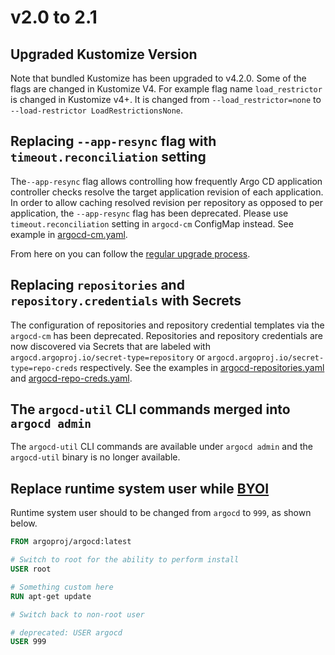 # v2.0 to 2.1

## Upgraded Kustomize Version

Note that bundled Kustomize has been upgraded to v4.2.0. Some of the flags are changed in Kustomize V4. 
For example flag name `load_restrictor` is changed in Kustomize v4+. It is changed from `--load_restrictor=none` to `--load-restrictor LoadRestrictionsNone`. 

## Replacing `--app-resync` flag with `timeout.reconciliation` setting

The`--app-resync` flag allows controlling how frequently Argo CD application controller checks resolve the target
application revision of each application. In order to allow caching resolved revision per repository as opposed to per
application, the `--app-resync` flag has been deprecated. Please use `timeout.reconciliation` setting in `argocd-cm` ConfigMap instead.
See example in [argocd-cm.yaml](../argocd-cm.yaml).

From here on you can follow the [regular upgrade process](./overview.md).

## Replacing `repositories` and `repository.credentials` with Secrets

The configuration of repositories and repository credential templates via the `argocd-cm` has been deprecated.
Repositories and repository credentials are now discovered via Secrets that are labeled with `argocd.argoproj.io/secret-type=repository`
or `argocd.argoproj.io/secret-type=repo-creds` respectively. See the examples in [argocd-repositories.yaml](../argocd-repositories.yaml)
and [argocd-repo-creds.yaml](../argocd-repo-creds.yaml).

## The `argocd-util` CLI commands merged into `argocd admin` 

The `argocd-util` CLI commands are available under `argocd admin` and the `argocd-util` binary is no longer available.

## Replace runtime system user while [BYOI](https://argoproj.github.io/argo-cd/operator-manual/custom_tools/#byoi-build-your-own-image)

Runtime system user should to be changed from `argocd` to `999`, as shown below.

```dockerfile
FROM argoproj/argocd:latest

# Switch to root for the ability to perform install
USER root

# Something custom here
RUN apt-get update

# Switch back to non-root user

# deprecated: USER argocd
USER 999
```
